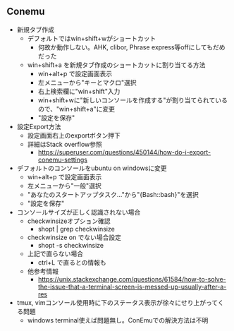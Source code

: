 ## Conemu

* 新規タブ作成
    * デフォルトではwin+shift+wがショートカット
        * 何故か動作しない。AHK, clibor, Phrase express等offにしてもだめだった
    * win+shift+a を新規タブ作成のショートカットに割り当てる方法
        * win+alt+p で設定画面表示
        * 左メニューから"キーとマクロ"選択
        * 右上検索欄に"win+shift"入力
        * win+shift+wに"新しいコンソールを作成する"が割り当てられているので、"win+shift+a"に変更
        * "設定を保存"
* 設定Export方法
    * 設定画面右上のexportボタン押下
    * 詳細はStack overflow参照
        * https://superuser.com/questions/450144/how-do-i-export-conemu-settings
* デフォルトのコンソールをubuntu on windowsに変更
    * win+alt+p で設定画面表示
    * 左メニューから"一般"選択
    * "あなたのスタートアップタスク..."から"{Bash::bash}"を選択
    * "設定を保存"
* コンソールサイズが正しく認識されない場合
    * checkwinsizeオプション確認
        * shopt | grep checkwinsize
    * checkwinsize on でない場合設定
        * shopt -s checkwinsize
    + 上記で直らない場合
        * ctrl+L で直るとの情報も
    * 他参考情報
        * https://unix.stackexchange.com/questions/61584/how-to-solve-the-issue-that-a-terminal-screen-is-messed-up-usually-after-a-res
* tmux, vimコンソール使用時に下のステータス表示が徐々にせり上がってくる問題
    * windows terminal使えば問題無し。ConEmuでの解決方法は不明